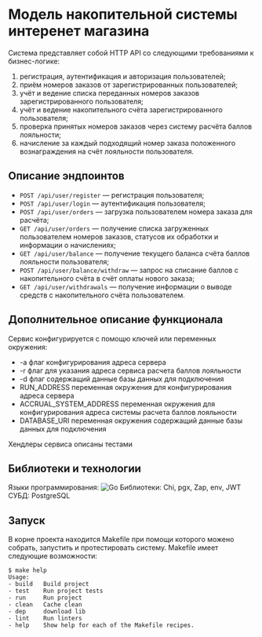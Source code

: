 # Модель накопительной системы интеренет магазина
Система представляет собой HTTP API со следующими требованиями к бизнес-логике:
1. регистрация, аутентификация и авторизация пользователей;
2. приём номеров заказов от зарегистрированных пользователей;
3. учёт и ведение списка переданных номеров заказов зарегистрированного пользователя;
4. учёт и ведение накопительного счёта зарегистрированного пользователя;
5. проверка принятых номеров заказов через систему расчёта баллов лояльности;
6. начисление за каждый подходящий номер заказа положенного вознаграждения на счёт лояльности пользователя.


## Описание эндпоинтов

* ``` POST /api/user/register ``` — регистрация пользователя;
* ``` POST /api/user/login ``` — аутентификация пользователя;
* ``` POST /api/user/orders ``` — загрузка пользователем номера заказа для расчёта;
* ``` GET /api/user/orders ``` — получение списка загруженных пользователем номеров заказов, статусов их обработки и информации о начислениях;
* ``` GET /api/user/balance ``` — получение текущего баланса счёта баллов лояльности пользователя;
* ``` POST /api/user/balance/withdraw ``` — запрос на списание баллов с накопительного счёта в счёт оплаты нового заказа;
* ``` GET /api/user/withdrawals ``` — получение информации о выводе средств с накопительного счёта пользователем.

## Дополнительное описание функционала
Сервис конфигурируется с помощю ключей или переменных окружения:
* -a флаг конфигурирования адреса сервера
* -r флаг для указания адреса сервиса расчета баллов лояльности 
* -d флаг содержащий данные базы данных для подключения
* RUN_ADDRESS переменная окружения для конфигурирования адреса сервера
* ACCRUAL_SYSTEM_ADDRESS переменная окружения для конфигурирования адреса системы расчета баллов лояльности
* DATABASE_URI переменная окружения содержащий данные базы данных для подключения 

Хендлеры сервиса описаны тестами

## Библиотеки и технологии
Языки программирования: ![Go](https://img.shields.io/badge/-Go-0E2336?style=for-the-badge&logo=Go)
Библиотеки: Chi, pgx, Zap, env, JWT
СУБД: PostgreSQL

## Запуск
В корне проекта находится Makefile при помощи которого можено собрать, запустить и протестировать систему.
Makefile имеет следующие возможности:
```
$ make help
Usage:
- build   Build project
- test    Run project tests
- run     Run project
- clean   Cache clean
- dep     download lib
- lint    Run linters
- help    Show help for each of the Makefile recipes.
```

